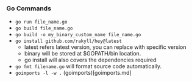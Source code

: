 ### Go Commands
- `go run file_name.go`
- `go build file_name.go`
- `go build -o my_binary_custom_name file_name.go`
- `go install github.com/rakyll/hey@latest`
	- latest refers latest version, you can replace with specific version
	- binary will be stored at $GOPATH/bin location.
	- go install will also covers the dependencies  required
- `go fmt filename.go` will format source code automatically.
- `goimports -l -w .`  (goimports)[goimports.md]

